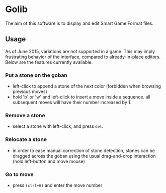 
Golib
=====

The aim of this software is to display and edit Smart Game Format files.

Usage
-----
As of June 2015, variations are not supported in a game. This may imply frustrating behavior of the interface, compared to already-in-place editors. Below are the features currently available.

### Put a stone on the goban
- left-click to append a stone of the next color (forbidden when browsing previous moves)
- hold 'b' or 'w' and left-click to insert a move inside a sequence. all subsequent moves will have their number increased by 1.

### Remove a stone
- select a stone with left-click, and press `del`.

### Relocate a stone
- in order to ease manual correction of stone detection, stones can be dragged across the goban using the usual drag-and-drop interaction (hold left-button and move mouse)

### Go to move
- press `(ctrl+G)` and enter the move number
